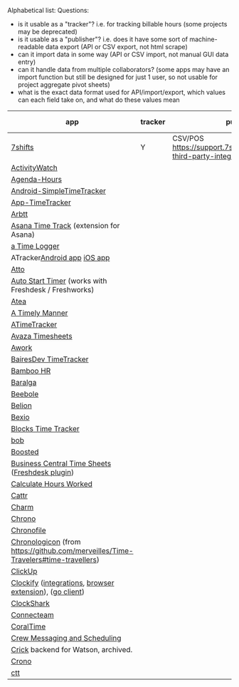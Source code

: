 Alphabetical list:
Questions:

- is it usable as a "tracker"? i.e. for tracking billable hours (some projects may be deprecated)
- is it usable as a "publisher"? i.e. does it have some sort of machine-readable data export (API or CSV export, not html scrape)
- can it import data in some way (API or CSV import, not manual GUI data entry)
- can it handle data from multiple collaborators? (some apps may have an import function but still be designed for just 1 user, so not usable for project aggregate pivot sheets)
- what is the exact data format used for API/import/export, which values can each field take on, and what do these values mean


| app                                                                                                                                                                                                                                      | tracker | publisher                                                                                     | import | multiple users | data format                                                    | date       | URLs                                                           |
| ------------------------------------------------------------------------------------------------------------------------------------------------------------------------------------------------------------------------------------------ | --------- | ----------------------------------------------------------------------------------------------- | :------: | ---------------- | ---------------------------------------------------------------- | ------------ | ---------------------------------------------------------------- |
| [7shifts](https://www.7shifts.com/)                                                                                                                                                                                                      | Y       | CSV/POS<br />https://support.7shifts.com/category/14-third-party-integrations?sort=popularity |  N/A?  | Yes            | https://developers.7shifts.com/docs/labor-integration-overview | 25.02.2021 | https://developers.7shifts.com/docs/labor-integration-overview |
| [ActivityWatch](https://activitywatch.net/)                                                                                                                                                                                              |         |                                                                                               |       |                |                                                                |            |                                                                |
| [Agenda-Hours](https://agenda-uren.nl/)                                                                                                                                                                                                  |         |                                                                                               |       |                |                                                                |            |                                                                |
| [Android-SimpleTimeTracker](https://github.com/Razeeman/Android-SimpleTimeTracker)                                                                                                                                                       |         |                                                                                               |       |                |                                                                |            |                                                                |
| [App-TimeTracker](https://github.com/domm/App-TimeTracker)                                                                                                                                                                               |         |                                                                                               |       |                |                                                                |            |                                                                |
| [Arbtt](https://github.com/nomeata/arbtt)                                                                                                                                                                                                |         |                                                                                               |       |                |                                                                |            |                                                                |
| [Asana Time Track](https://github.com/codelovers/asana-time-track) (extension for Asana)                                                                                                                                                 |         |                                                                                               |       |                |                                                                |            |                                                                |
| [a Time Logger](https://play.google.com/store/apps/details?id=com.aloggers.atimeloggerapp)                                                                                                                                               |         |                                                                                               |       |                |                                                                |            |                                                                |
| ATracker[Android app](https://play.google.com/store/apps/details?id=com.wonderapps.ATracker) [iOS app](https://apps.apple.com/nl/app/atracker-time-tracker/id522008611)                                                                  |         |                                                                                               |       |                |                                                                |            |                                                                |
| [Atto](https://play.google.com/store/apps/details?id=tech.zetta.atto)                                                                                                                                                                    |         |                                                                                               |       |                |                                                                |            |                                                                |
| [Auto Start Timer](https://www.freshworks.com/apps/freshdesk/auto_start_timer/) (works with Freshdesk / Freshworks)                                                                                                                      |         |                                                                                               |       |                |                                                                |            |                                                                |
| [Atea](https://github.com/pkamenarsky/atea)                                                                                                                                                                                              |         |                                                                                               |       |                |                                                                |            |                                                                |
| [A Timely Manner](https://github.com/dvingo/a_timely_manner)                                                                                                                                                                             |         |                                                                                               |       |                |                                                                |            |                                                                |
| [ATimeTracker](https://github.com/netmackan/ATimeTracker)                                                                                                                                                                                |         |                                                                                               |       |                |                                                                |            |                                                                |
| [Avaza Timesheets](https://play.google.com/store/apps/details?id=com.avaza.avazats)                                                                                                                                                      |         |                                                                                               |       |                |                                                                |            |                                                                |
| [Awork](https://www.awork.io/en/product/zeiterfassung-app/)                                                                                                                                                                              |         |                                                                                               |       |                |                                                                |            |                                                                |
| [BairesDev TimeTracker](https://timetracker.bairesdev.com )                                                                                                                                                                              |         |                                                                                               |       |                |                                                                |            |                                                                |
| [Bamboo HR](https://www.bamboohr.com/time-tracking-software/)                                                                                                                                                                            |         |                                                                                               |       |                |                                                                |            |                                                                |
| [Baralga](https://github.com/Baralga/baralga)                                                                                                                                                                                            |         |                                                                                               |       |                |                                                                |            |                                                                |
| [Beebole](https://get.beebole.com/time-tracking/)                                                                                                                                                                                        |         |                                                                                               |       |                |                                                                |            |                                                                |
| [Belion](https://play.google.com/store/apps/details?id=com.ayham.belion)                                                                                                                                                                 |         |                                                                                               |       |                |                                                                |            |                                                                |
| [Bexio](https://www.bexio.com/en-CH/functions)                                                                                                                                                                                           |         |                                                                                               |       |                |                                                                |            |                                                                |
| [Blocks Time Tracker](https://play.google.com/store/apps/details?id=com.goldberg.blockstimetracker)                                                                                                                                      |         |                                                                                               |       |                |                                                                |            |                                                                |
| [bob](https://www.hibob.com/solutions/time-management/)                                                                                                                                                                                  |         |                                                                                               |       |                |                                                                |            |                                                                |
| [Boosted](https://play.google.com/store/apps/details?id=com.boostedproductivity.app)                                                                                                                                                     |         |                                                                                               |       |                |                                                                |            |                                                                |
| [Business Central Time Sheets](https://docs.microsoft.com/en-us/dynamics365/business-central/projects-how-use-time-sheets) ([Freshdesk plugin](https://www.freshworks.com/apps/freshdesk/business_central_time_sheets/))                 |         |                                                                                               |       |                |                                                                |            |                                                                |
| [Calculate Hours Worked](https://apps.apple.com/us/app/calculate-hours-worked/id671021485)                                                                                                                                               |         |                                                                                               |       |                |                                                                |            |                                                                |
| [Cattr](https://github.com/cattr-app/desktop-application)                                                                                                                                                                                |         |                                                                                               |       |                |                                                                |            |                                                                |
| [Charm](https://github.com/KDAB/Charm)                                                                                                                                                                                                   |         |                                                                                               |       |                |                                                                |            |                                                                |
| [Chrono](https://github.com/gochrono/chrono)                                                                                                                                                                                             |         |                                                                                               |       |                |                                                                |            |                                                                |
| [Chronofile](https://github.com/artnc/chronofile)                                                                                                                                                                                        |         |                                                                                               |       |                |                                                                |            |                                                                |
| [Chronologicon](https://github.com/rutherfordcraze/chronologicon) (from https://github.com/merveilles/Time-Travelers#time-travellers)                                                                                                    |         |                                                                                               |       |                |                                                                |            |                                                                |
| [ClickUp](https://clickup.com/features/project-time-tracking)                                                                                                                                                                            |         |                                                                                               |       |                |                                                                |            |                                                                |
| [Clockify](https://clockify.me/) ([integrations](https://clockify.me/integrations), [browser extension](https://github.com/clockify/browser-extension/tree/master/src/integrations)), ([go client](https://github.com/ABGEO/goclockify)) |         |                                                                                               |       |                |                                                                |            |                                                                |
| [ClockShark](https://www.clockshark.com/)                                                                                                                                                                                                |         |                                                                                               |       |                |                                                                |            |                                                                |
| [Connecteam](https://connecteam.com/employee-time-clock-app/)                                                                                                                                                                            |         |                                                                                               |       |                |                                                                |            |                                                                |
| [CoralTime](https://github.com/CoralTime/CoralTime)                                                                                                                                                                                      |         |                                                                                               |       |                |                                                                |            |                                                                |
| [Crew Messaging and Scheduling](https://apps.apple.com/us/app/crew-messaging-and-scheduling/id962124015)                                                                                                                                 |         |                                                                                               |       |                |                                                                |            |                                                                |
| [Crick](https://github.com/TailorDev/crick) backend for Watson, archived.                                                                                                                                                                |         |                                                                                               |       |                |                                                                |            |                                                                |
| [Crono](https://github.com/bianchins/crono)                                                                                                                                                                                              |         |                                                                                               |       |                |                                                                |            |                                                                |
| [ctt](https://code.ungleich.ch/ungleich-public/ctt)                                                                                                                                                                                      |         |                                                                                               |       |                |                                                                |            |                                                                |
